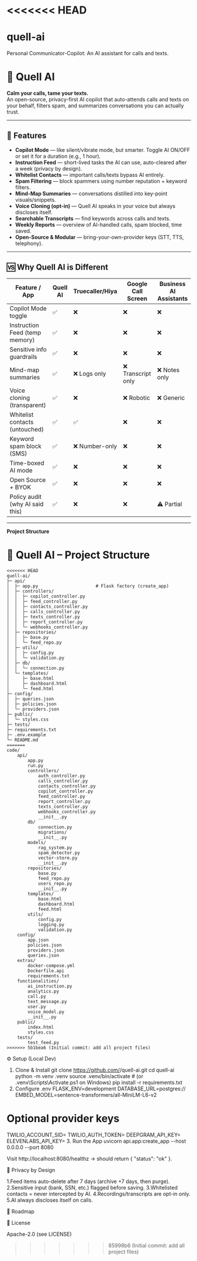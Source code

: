 <<<<<<< HEAD
=======
# quell-ai
Personal Communicator-Copilot: An AI assistant for calls and texts.


# 📱 Quell AI  
**Calm your calls, tame your texts.**  
An open-source, privacy-first AI copilot that auto-attends calls and texts on your behalf, filters spam, and summarizes conversations you can actually trust.

---

## 🌟 Features
- **Copilot Mode** — like silent/vibrate mode, but smarter. Toggle AI ON/OFF or set it for a duration (e.g., 1 hour).  
- **Instruction Feed** — short-lived tasks the AI can use, auto-cleared after a week (privacy by design).  
- **Whitelist Contacts** — important calls/texts bypass AI entirely.  
- **Spam Filtering** — block spammers using number reputation + keyword filters.  
- **Mind-Map Summaries** — conversations distilled into key-point visuals/snippets.  
- **Voice Cloning (opt-in)** — Quell AI speaks in your voice but always discloses itself.  
- **Searchable Transcripts** — find keywords across calls and texts.  
- **Weekly Reports** — overview of AI-handled calls, spam blocked, time saved.  
- **Open-Source & Modular** — bring-your-own-provider keys (STT, TTS, telephony).  

---

## 🆚 Why Quell AI is Different
| Feature / App | **Quell AI** | Truecaller/Hiya | Google Call Screen | Business AI Assistants |
|---------------|--------------|-----------------|--------------------|------------------------|
| Copilot Mode toggle | ✅ | ❌ | ❌ | ❌ |
| Instruction Feed (temp memory) | ✅ | ❌ | ❌ | ❌ |
| Sensitive info guardrails | ✅ | ❌ | ❌ | ❌ |
| Mind-map summaries | ✅ | ❌ Logs only | ❌ Transcript only | ❌ Notes only |
| Voice cloning (transparent) | ✅ | ❌ | ❌ Robotic | ❌ Generic |
| Whitelist contacts (untouched) | ✅ | ✅ | ❌ | ❌ |
| Keyword spam block (SMS) | ✅ | ❌ Number-only | ❌ | ❌ |
| Time-boxed AI mode | ✅ | ❌ | ❌ | ❌ |
| Open Source + BYOK | ✅ | ❌ | ❌ | ❌ |
| Policy audit (why AI said this) | ✅ | ❌ | ❌ | ⚠️ Partial |

---
**Project Structure**

# 📂 Quell AI – Project Structure

```plaintext
<<<<<<< HEAD
quell-ai/
├─ api/
│  ├─ app.py                      # Flask factory (create_app)
│  ├─ controllers/
│  │  ├─ copilot_controller.py
│  │  ├─ feed_controller.py
│  │  ├─ contacts_controller.py
│  │  ├─ calls_controller.py
│  │  ├─ texts_controller.py
│  │  ├─ report_controller.py
│  │  └─ webhooks_controller.py
│  ├─ repositories/
│  │  ├─ base.py
│  │  └─ feed_repo.py
│  ├─ utils/
│  │  ├─ config.py
│  │  └─ validation.py
│  ├─ db/
│  │  └─ connection.py
│  └─ templates/
│     ├─ base.html
│     ├─ dashboard.html
│     └─ feed.html
├─ config/
│  ├─ queries.json
│  ├─ policies.json
│  └─ providers.json
├─ public/
│  └─ styles.css
├─ tests/
├─ requirements.txt
├─ .env.example
└─ README.md
=======
code/
	api/
		app.py
		run.py
		controllers/
			auth_controller.py
			calls_controller.py
			contacts_controller.py
			copilot_controller.py
			feed_controller.py
			report_controller.py
			texts_controller.py
			webhooks_controller.py
			__init__.py
		db/
			connection.py
			migrations/
			__init__.py
		models/
			rag_system.py
			spam_detector.py
			vector-store.py
			__init__.py
		repositories/
			base.py
			feed_repo.py
			users_repo.py
			__init__.py
		templates/
			base.html
			dashboard.html
			feed.html
		utils/
			config.py
			logging.py
			validation.py
	config/
		app.json
		policies.json
		providers.json
		queries.json
	extras/
		docker-compose.yml
		Dockerfile.api
		requirements.txt
	functionalities/
		ai_instruction.py
		analytics.py
		call.py
		text_message.py
		user.py
		voice_model.py
		__init__.py
	public/
		index.html
		styles.css
	tests/
		test_feed.py
>>>>>>> 5b1bea6 (Initial commit: add all project files)
```

⚙️ Setup (Local Dev)
1. Clone & Install
git clone https://github.com/<your-username>/quell-ai.git
cd quell-ai
python -m venv .venv
source .venv/bin/activate   # (or .venv\Scripts\Activate.ps1 on Windows)
pip install -r requirements.txt
2. Configure .env
FLASK_ENV=development
DATABASE_URL=postgres://<your-neon-db-connection>
EMBED_MODEL=sentence-transformers/all-MiniLM-L6-v2


# Optional provider keys
TWILIO_ACCOUNT_SID=
TWILIO_AUTH_TOKEN=
DEEPGRAM_API_KEY=
ELEVENLABS_API_KEY=
3. Run the App
uvicorn api.app:create_app --host 0.0.0.0 --port 8080

Visit http://localhost:8080/healthz → should return { "status": "ok" }.

🔐 Privacy by Design

1.Feed items auto-delete after 7 days (archive +7 days, then purge).
2.Sensitive input (bank, SSN, etc.) flagged before saving.
3.Whitelisted contacts = never intercepted by AI.
4.Recordings/transcripts are opt-in only.
5.AI always discloses itself on calls.

🧩 Roadmap



📜 License

Apache-2.0 (see LICENSE)
>>>>>>> 85998b6 (Initial commit: add all project files)


